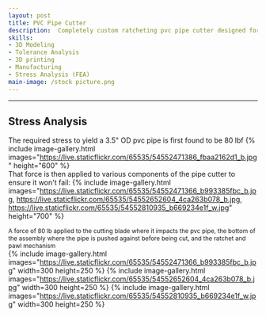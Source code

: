 ```yaml
---
layout: post
title: PVC Pipe Cutter
description:  Completely custom ratcheting pvc pipe cutter designed for larger pipe diameters of 3.5 inches and below.
skills: 
- 3D Modeling
- Tolerance Analysis
- 3D printing
- Manufacturing
- Stress Analysis (FEA)
main-image: /stock picture.png
---
```


---
## Stress Analysis
The required stress to yield a 3.5" OD pvc pipe is first found to be 80 lbf
{% include image-gallery.html images="https://live.staticflickr.com/65535/54552471386_fbaa2162d1_b.jpg" height="600" %}
<br>
That force is then applied to various components of the pipe cutter to ensure it won't fail:
{% include image-gallery.html images="https://live.staticflickr.com/65535/54552471366_b993385fbc_b.jpg, https://live.staticflickr.com/65535/54552652604_4ca263b078_b.jpg, https://live.staticflickr.com/65535/54552810935_b669234e1f_w.jpg" height="700" %}

<span style="font-size: 12px">A force of 80 lb applied to the cutting blade where it impacts the pvc pipe, the bottom of the assembly where the pipe is pushed against before being cut, and the ratchet and pawl mechanism</span>  
{% include image-gallery.html images="https://live.staticflickr.com/65535/54552471366_b993385fbc_b.jpg" width=300 height=250 %}
{% include image-gallery.html images="https://live.staticflickr.com/65535/54552652604_4ca263b078_b.jpg" width=300 height=250 %}
{% include image-gallery.html images="https://live.staticflickr.com/65535/54552810935_b669234e1f_w.jpg" width=300 height=250 %}

